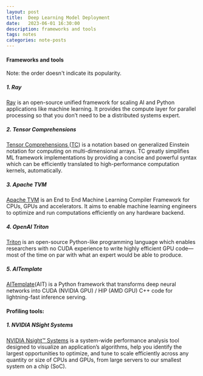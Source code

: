 ```yaml
---
layout: post
title:  Deep Learning Model Deployment
date:   2023-06-01 16:30:00
description: frameworks and tools
tags: notes
categories: note-posts
---
```

#### Frameworks and tools
Note: the order doesn't indicate its popularity.
##### 1. Ray
<a href="https://docs.ray.io/en/latest/ray-overview/index.html">Ray</a> is an open-source unified framework for scaling AI and Python applications like machine learning. It provides the compute layer for parallel processing so that you don’t need to be a distributed systems expert.

##### 2. Tensor Comprehensions
<a href="https://facebookresearch.github.io/TensorComprehensions/">
 Tensor Comprehensions </a>(<a href="https://github.com/facebookresearch/TensorComprehensions/">TC</a>)
is a notation based on generalized Einstein notation for computing on multi-dimensional arrays. TC greatly simplifies ML framework implementations by providing a concise and powerful syntax which can be efficiently translated to high-performance computation kernels, automatically.

##### 3. Apache TVM
<a href="https://tvm.apache.org/">Apache TVM</a> is an End to End Machine Learning Compiler Framework for CPUs, GPUs and accelerators. It aims to enable machine learning engineers to optimize and run computations efficiently on any hardware backend.


##### 4. OpenAI Triton
<a href="https://openai.com/research/triton">Triton</a> is an open-source Python-like programming language which enables researchers with no CUDA experience to write highly efficient GPU code—most of the time on par with what an expert would be able to produce.


##### 5. AITemplate
<a href="https://facebookincubator.github.io/AITemplate/index.html">AITemplate</a>(AIT) is a Python framework that transforms deep neural networks into CUDA (NVIDIA GPU) / HIP (AMD GPU) C++ code for lightning-fast inference serving.


#### Profiling tools:
##### 1. NVIDIA NSight Systems
<a href="https://developer.nvidia.com/nsight-systems">NVIDIA Nsight™ Systems</a> is a system-wide performance analysis tool designed to visualize an application’s algorithms, help you identify the largest opportunities to optimize, and tune to scale efficiently across any quantity or size of CPUs and GPUs, from large servers to our smallest system on a chip (SoC).

